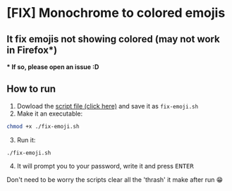 # [FIX] Monochrome to colored emojis
## It fix emojis not showing colored (may not work in Firefox*)
**\* If so, please open an issue :D**

## How to run
  1. Dowload the [script file (click here)][shfile] and save it as `fix-emoji.sh`
  2. Make it an executable:
  ```sh
  chmod +x ./fix-emoji.sh
  ```
  3. Run it:
  ```
  ./fix-emoji.sh
  ```
  4. It will prompt you to your password, write it and press <kbd>ENTER</kbd>

Don't need to be worry the scripts clear all the 'thrash' it make after run :grin:

[shfile]: https://raw.githubusercontent.com/Pliavi/distros-tweaks-and-fixes/master/tweaks/general/fix-emojis.sh